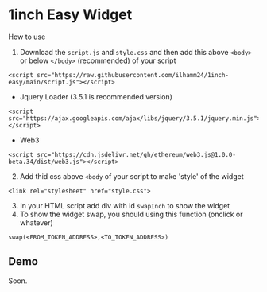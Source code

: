 # 1inch Easy Widget

How to use
1. Download the `script.js` and `style.css` and then add this above `<body>` or below `</body>` (recommended) of your script
 ```
<script src="https://raw.githubusercontent.com/ilhamm24/1inch-easy/main/script.js"></script>
```
- Jquery Loader (3.5.1 is recommended version)
```
<script src="https://ajax.googleapis.com/ajax/libs/jquery/3.5.1/jquery.min.js"></script>
```
- Web3
```
<script src="https://cdn.jsdelivr.net/gh/ethereum/web3.js@1.0.0-beta.34/dist/web3.js"></script>
```
2. Add thid css above `<body` of your script to make 'style' of the widget
```
<link rel="stylesheet" href="style.css">
```
3. In your HTML script add div with id `swapInch` to show the widget
4. To show the widget swap, you should using this function (onclick or whatever)
```
swap(<FROM_TOKEN_ADDRESS>,<TO_TOKEN_ADDRESS>)
```

## Demo
Soon.
